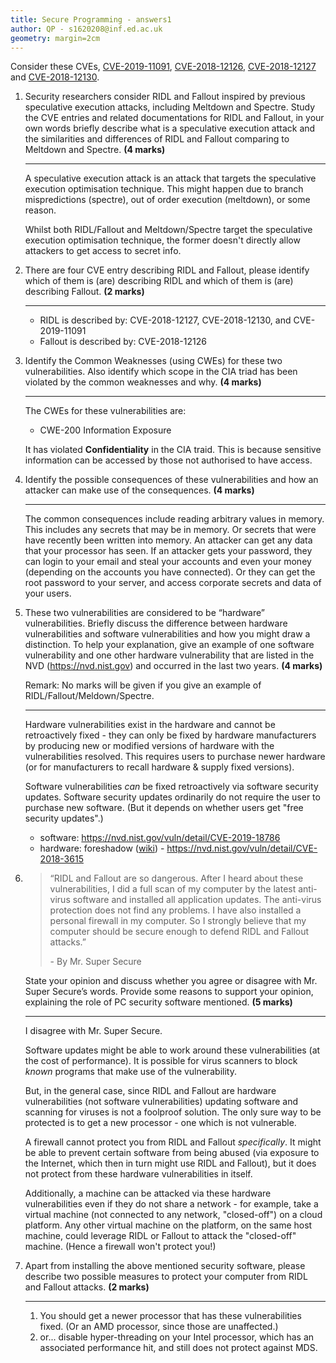 ```yaml
---
title: Secure Programming - answers1
author: QP - s1620208@inf.ed.ac.uk
geometry: margin=2cm
---
```


Consider these CVEs, [CVE-2019-11091], [CVE-2018-12126], [CVE-2018-12127] and [CVE-2018-12130].

1. Security researchers consider RIDL and Fallout inspired by previous speculative execution attacks, including
Meltdown and Spectre. Study the CVE entries and related documentations for RIDL and Fallout, in your
own words briefly describe what is a speculative execution attack and the similarities and differences of
RIDL and Fallout comparing to Meltdown and Spectre. **(4 marks)**

    ----

    A speculative execution attack is an attack that targets the speculative execution optimisation technique. This might happen due to branch mispredictions (spectre), out of order execution (meltdown), or some reason.

    Whilst both RIDL/Fallout and Meltdown/Spectre target the speculative execution optimisation technique, the former doesn't directly allow attackers to get access to secret info.


2. There are four CVE entry describing RIDL and Fallout, please identify which of them is (are) describing
RIDL and which of them is (are) describing Fallout. **(2 marks)**

    ----

    - RIDL is described by: CVE-2018-12127, CVE-2018-12130, and CVE-2019-11091
    - Fallout is described by: CVE-2018-12126

3. Identify the Common Weaknesses (using CWEs) for these two vulnerabilities. Also identify which scope in
the CIA triad has been violated by the common weaknesses and why. **(4 marks)**

    ----

    The CWEs for these vulnerabilities are:
    - CWE-200 Information Exposure

    It has violated **Confidentiality** in the CIA traid. This is because sensitive information can be accessed by those not authorised to have access.


4. Identify the possible consequences of these vulnerabilities and how an attacker can make use of the
consequences. **(4 marks)**

    ----

    The common consequences include reading arbitrary values in memory. This includes any secrets that may be in memory. Or secrets that were have recently been written into memory. An attacker can get any data that your processor has seen. If an attacker gets your password, they can login to your email and steal your accounts and even your money (depending on the accounts you have connected). Or they can get the root password to your server, and access corporate secrets and data of your users.

5. These two vulnerabilities are considered to be “hardware” vulnerabilities. Briefly discuss the difference
between hardware vulnerabilities and software vulnerabilities and how you might draw a distinction. To
help your explanation, give an example of one software vulnerability and one other hardware vulnerability
that are listed in the NVD (https://nvd.nist.gov) and occurred in the last two years. **(4 marks)**

    Remark: No marks will be given if you give an example of RIDL/Fallout/Meldown/Spectre.

    ----

    Hardware vulnerabilities exist in the hardware and cannot be retroactively fixed - they can only be fixed by hardware manufacturers by producing new or modified versions of hardware with the vulnerabilities resolved. This requires users to purchase newer hardware (or for manufacturers to recall hardware & supply fixed versions).

    Software vulnerabilities _can_ be fixed retroactively via software security updates. Software security updates ordinarily do not require the user to purchase new software. (But it depends on whether users get "free security updates".)

    - software: https://nvd.nist.gov/vuln/detail/CVE-2019-18786
    - hardware: foreshadow ([wiki](https://en.wikipedia.org/wiki/Foreshadow_(security_vulnerability))) - https://nvd.nist.gov/vuln/detail/CVE-2018-3615



6.  > “RIDL and Fallout are so dangerous. After I heard about these vulnerabilities, I did a full scan of
    > my computer by the latest anti-virus software and installed all application updates. The anti-virus
    > protection does not find any problems. I have also installed a personal firewall in my computer. So I
    > strongly believe that my computer should be secure enough to defend RIDL and Fallout attacks.”
    >
    > \- By Mr. Super Secure

    State your opinion and discuss whether you agree or disagree with Mr. Super Secure’s words. Provide
some reasons to support your opinion, explaining the role of PC security software mentioned. **(5 marks)**

    ----

    I disagree with Mr. Super Secure.

    Software updates might be able to work around these vulnerabilities (at the cost of performance). It is possible for virus scanners to block *known* programs that make use of the vulnerability.

    But, in the general case, since RIDL and Fallout are hardware vulnerabilities (not software vulnerabilities) updating software and scanning for viruses is not a foolproof solution. The only sure way to be protected is to get a new processor - one which is not vulnerable.

    A firewall cannot protect you from RIDL and Fallout _specifically_. It might be able to prevent certain software from being abused (via exposure to the Internet, which then in turn might use RIDL and Fallout), but it does not protect from these hardware vulnerabilities in itself.

    Additionally, a machine can be attacked via these hardware vulnerabilities even if they do not share a network - for example, take a virtual machine (not connected to any network, "closed-off") on a cloud platform. Any other virtual machine on the platform, on the same host machine, could leverage RIDL or Fallout to attack the "closed-off" machine. (Hence a firewall won't protect you!)

7. Apart from installing the above mentioned security software, please describe two possible measures to protect your computer from RIDL and Fallout attacks. **(2 marks)**

    ----

    1. You should get a newer processor that has these vulnerabilities fixed. (Or an AMD processor, since those are unaffected.)
    2. or... disable hyper-threading on your Intel processor, which has an associated performance hit, and still does not protect against MDS.

[CVE-2019-11091]: https://cve.mitre.org/cgi-bin/cvename.cgi?name=CVE-2019-11091
[CVE-2018-12126]: https://cve.mitre.org/cgi-bin/cvename.cgi?name=CVE-2018-12126
[CVE-2018-12127]: https://cve.mitre.org/cgi-bin/cvename.cgi?name=CVE-2018-12127
[CVE-2018-12130]: https://cve.mitre.org/cgi-bin/cvename.cgi?name=CVE-2018-12130